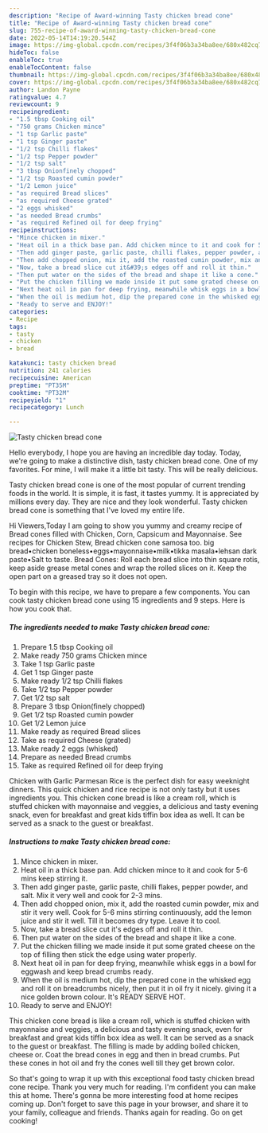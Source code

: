 ```yaml
---
description: "Recipe of Award-winning Tasty chicken bread cone"
title: "Recipe of Award-winning Tasty chicken bread cone"
slug: 755-recipe-of-award-winning-tasty-chicken-bread-cone
date: 2022-05-14T14:19:20.544Z
image: https://img-global.cpcdn.com/recipes/3f4f06b3a34ba8ee/680x482cq70/tasty-chicken-bread-cone-recipe-main-photo.jpg
hideToc: false
enableToc: true
enableTocContent: false
thumbnail: https://img-global.cpcdn.com/recipes/3f4f06b3a34ba8ee/680x482cq70/tasty-chicken-bread-cone-recipe-main-photo.jpg
cover: https://img-global.cpcdn.com/recipes/3f4f06b3a34ba8ee/680x482cq70/tasty-chicken-bread-cone-recipe-main-photo.jpg
author: Landon Payne
ratingvalue: 4.7
reviewcount: 9
recipeingredient:
- "1.5 tbsp Cooking oil"
- "750 grams Chicken mince"
- "1 tsp Garlic paste"
- "1 tsp Ginger paste"
- "1/2 tsp Chilli flakes"
- "1/2 tsp Pepper powder"
- "1/2 tsp salt"
- "3 tbsp Onionfinely chopped"
- "1/2 tsp Roasted cumin powder"
- "1/2 Lemon juice"
- "as required Bread slices"
- "as required Cheese grated"
- "2 eggs whisked"
- "as needed Bread crumbs"
- "as required Refined oil for deep frying"
recipeinstructions:
- "Mince chicken in mixer."
- "Heat oil in a thick base pan. Add chicken mince to it and cook for 5-6 mins keep stirring it."
- "Then add ginger paste, garlic paste, chilli flakes, pepper powder, and salt. Mix it very well and cook for 2-3 mins."
- "Then add chopped onion, mix it, add the roasted cumin powder, mix and stir it very well. Cook for 5-6 mins stirring continuously, add the lemon juice and stir it well. Till it becomes dry type. Leave it to cool."
- "Now, take a bread slice cut it&#39;s edges off and roll it thin."
- "Then put water on the sides of the bread and shape it like a cone."
- "Put the chicken filling we made inside it put some grated cheese on the top of filling then stick the edge using water properly."
- "Next heat oil in pan for deep frying, meanwhile whisk eggs in a bowl for eggwash and keep bread crumbs ready."
- "When the oil is medium hot, dip the prepared cone in the whisked egg and roll it on breadcrumbs nicely, then put it in oil fry it nicely. giving it a nice golden brown colour. It&#39;s READY SERVE HOT."
- "Ready to serve and ENJOY!"
categories:
- Recipe
tags:
- tasty
- chicken
- bread

katakunci: tasty chicken bread 
nutrition: 241 calories
recipecuisine: American
preptime: "PT35M"
cooktime: "PT32M"
recipeyield: "1"
recipecategory: Lunch

---
```



![Tasty chicken bread cone](https://img-global.cpcdn.com/recipes/3f4f06b3a34ba8ee/680x482cq70/tasty-chicken-bread-cone-recipe-main-photo.jpg)

Hello everybody, I hope you are having an incredible day today. Today, we're going to make a distinctive dish, tasty chicken bread cone. One of my favorites. For mine, I will make it a little bit tasty. This will be really delicious.

Tasty chicken bread cone is one of the most popular of current trending foods in the world. It is simple, it is fast, it tastes yummy. It is appreciated by millions every day. They are nice and they look wonderful. Tasty chicken bread cone is something that I've loved my entire life.

Hi Viewers,Today I am going to show you yummy and creamy recipe of Bread cones filled with Chicken, Corn, Capsicum and Mayonnaise. See recipes for Chicken Stew, Bread chicken cone samosa too. big bread•chicken boneless•eggs•mayonnaise•milk•tikka masala•lehsan dark paste•Salt to taste. Bread Cones: Roll each bread slice into thin square rotis, keep aside grease metal cones and wrap the rolled slices on it. Keep the open part on a greased tray so it does not open.


To begin with this recipe, we have to prepare a few components. You can cook tasty chicken bread cone using 15 ingredients and 9 steps. Here is how you cook that.

<!--inarticleads1-->

##### The ingredients needed to make Tasty chicken bread cone:

1. Prepare 1.5 tbsp Cooking oil
1. Make ready 750 grams Chicken mince
1. Take 1 tsp Garlic paste
1. Get 1 tsp Ginger paste
1. Make ready 1/2 tsp Chilli flakes
1. Take 1/2 tsp Pepper powder
1. Get 1/2 tsp salt
1. Prepare 3 tbsp Onion(finely chopped)
1. Get 1/2 tsp Roasted cumin powder
1. Get 1/2 Lemon juice
1. Make ready as required Bread slices
1. Take as required Cheese (grated)
1. Make ready 2 eggs (whisked)
1. Prepare as needed Bread crumbs
1. Take as required Refined oil for deep frying


Chicken with Garlic Parmesan Rice is the perfect dish for easy weeknight dinners. This quick chicken and rice recipe is not only tasty but it uses ingredients you. This chicken cone bread is like a cream roll, which is stuffed chicken with mayonnaise and veggies, a delicious and tasty evening snack, even for breakfast and great kids tiffin box idea as well. It can be served as a snack to the guest or breakfast. 

<!--inarticleads2-->

##### Instructions to make Tasty chicken bread cone:

1. Mince chicken in mixer.
1. Heat oil in a thick base pan. Add chicken mince to it and cook for 5-6 mins keep stirring it.
1. Then add ginger paste, garlic paste, chilli flakes, pepper powder, and salt. Mix it very well and cook for 2-3 mins.
1. Then add chopped onion, mix it, add the roasted cumin powder, mix and stir it very well. Cook for 5-6 mins stirring continuously, add the lemon juice and stir it well. Till it becomes dry type. Leave it to cool.
1. Now, take a bread slice cut it&#39;s edges off and roll it thin.
1. Then put water on the sides of the bread and shape it like a cone.
1. Put the chicken filling we made inside it put some grated cheese on the top of filling then stick the edge using water properly.
1. Next heat oil in pan for deep frying, meanwhile whisk eggs in a bowl for eggwash and keep bread crumbs ready.
1. When the oil is medium hot, dip the prepared cone in the whisked egg and roll it on breadcrumbs nicely, then put it in oil fry it nicely. giving it a nice golden brown colour. It&#39;s READY SERVE HOT.
1. Ready to serve and ENJOY!

This chicken cone bread is like a cream roll, which is stuffed chicken with mayonnaise and veggies, a delicious and tasty evening snack, even for breakfast and great kids tiffin box idea as well. It can be served as a snack to the guest or breakfast. The filling is made by adding boiled chicken, cheese or. Coat the bread cones in egg and then in bread crumbs. Put these cones in hot oil and fry the cones well till they get brown color. 

So that's going to wrap it up with this exceptional food tasty chicken bread cone recipe. Thank you very much for reading. I'm confident you can make this at home. There's gonna be more interesting food at home recipes coming up. Don't forget to save this page in your browser, and share it to your family, colleague and friends. Thanks again for reading. Go on get cooking!
